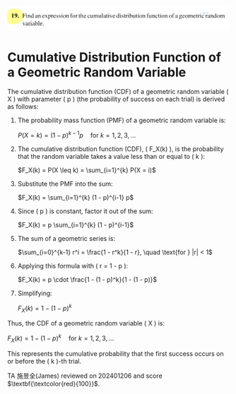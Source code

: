 ![photo](https://github.com/HWTeng-Teaching/202409-Math-Stat/blob/main/Selected_HW/HW3/18_Tim/IMG_0772.jpeg)

# Cumulative Distribution Function of a Geometric Random Variable

The cumulative distribution function (CDF) of a geometric random variable \( X \) with parameter \( p \) (the probability of success on each trial) is derived as follows:

1. The probability mass function (PMF) of a geometric random variable is:

   $P(X = k) = (1 - p)^{k-1} p \quad \text{for } k = 1, 2, 3, \dots$

2. The cumulative distribution function (CDF), \( F_X(k) \), is the probability that the random variable takes a value less than or equal to \( k \):

   $F_X(k) = P(X \leq k) = \sum_{i=1}^{k} P(X = i)$

3. Substitute the PMF into the sum:

   $F_X(k) = \sum_{i=1}^{k} (1 - p)^{i-1} p$

4. Since \( p \) is constant, factor it out of the sum:

   $F_X(k) = p \sum_{i=1}^{k} (1 - p)^{i-1}$

5. The sum of a geometric series is:

   $\sum_{i=0}^{k-1} r^i = \frac{1 - r^k}{1 - r}, \quad \text{for } |r| < 1$

6. Applying this formula with \( r = 1 - p \):

   $F_X(k) = p \cdot \frac{1 - (1 - p)^k}{1 - (1 - p)}$

7. Simplifying:

   $F_X(k) = 1 - (1 - p)^k$

Thus, the CDF of a geometric random variable \( X \) is:

$F_X(k) = 1 - (1 - p)^k \quad \text{for } k = 1, 2, 3, \dots$

This represents the cumulative probability that the first success occurs on or before the \( k \)-th trial.

TA 施昱全(James) reviewed on 202401206 and score $\textbf{\textcolor{red}{100}}$.
